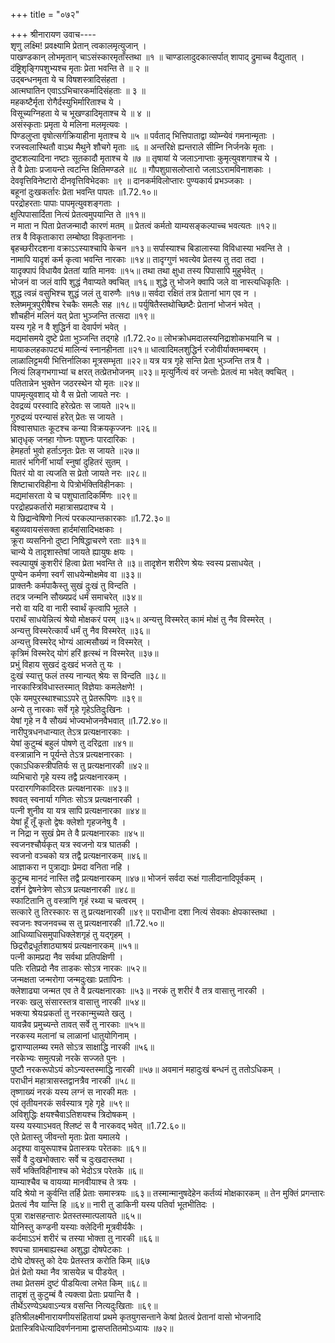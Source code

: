 +++
title = "०७२"

+++
श्रीनारायण उवाच----  
शृणु लक्ष्मि! प्रवक्ष्यामि प्रेतान् त्वकालमृत्युजान् ।  
पाखण्डकान् लोभमृतान् चाऽसंस्कारमृताँस्तथा ॥१ ॥
चाण्डालादुदकात्सर्पात् शापाद् द्रुमाच्च वैद्युतात् ।  
दंष्ट्रिशृङ्गिपशुभ्यश्च मृताः प्रेता भवन्ति ते ॥ २ ॥  
उद्बन्धनमृता ये च विषशस्त्रादिसंहता ।  
आत्मघातिन एवाऽऽभिचारकर्मादिसंहताः ॥ ३ ॥  
महकष्टैर्मृता रोगैर्दस्युभिर्मारिताश्च ये ।  
विसूच्यग्निहता ये च भूखण्डादिमृताश्च ये ॥ ४ ॥  
असंस्कृताः प्रमृता ये मलिना मलमृत्यवः ।  
पिण्डलुप्ता वृषोत्सर्गक्रियाहीना मृताश्च ये ॥५ ॥
पर्वताद् भित्तिपाताद्वा व्योम्न्येवं गमनान्मृताः ।  
रजस्वलास्थितौ वाऽथ मैथुने शौचगे मृताः ॥६ ॥
अन्तरिक्षे ह्यन्तराले सीम्नि निर्जनके मृताः ।  
दुष्टशल्यादिना नष्टाः सूतकादौ मृताश्च ये ॥७ ॥
तृषायां ये जलाऽनाप्ताः कुमृत्युवशगाश्च ये ।  
ते वै प्रेताः प्रजायन्ते त्वटन्ति क्षितिमण्डले ॥८ ॥
गौपशुग्रासलोप्तारो जलाऽऽरामविनाशकाः ।  
देववृत्तिविनेष्टारो दीनवृत्तिविभेदकाः ॥९ ॥
दानकर्मविलोप्तारः पुण्यकार्य प्रभञ्जकाः ।  
बहूनां दुःखकर्तारः प्रेता भवन्ति पापतः ॥1.72.१०॥  
परद्रोहरताः पापाः पापमृत्युवशङ्गताः ।  
क्षुत्पिपासार्दिता नित्यं प्रेतत्वमुपयान्ति ते ॥११॥  
न माता न पिता प्रेतजन्मादौ कारणं मतम् ॥
प्रेतत्वं कर्मतो याम्यसङ्कल्पाच्च भवत्यतः ॥१२॥  
तत्र वै विकृताकारा लम्बोष्ठा विकृताननाः ।  
बृहच्छरीरदशना वक्राऽऽस्याश्चापि केचन ॥१३॥
सर्पास्याश्च बिडालास्या विविधास्या भवन्ति ते ।  
नामापि यादृशं कर्म कृत्वा भवन्ति नारकाः ॥१४॥
तादृग्गुणं भवत्येव प्रेतस्य तु तदा तदा ।  
यादृक्पापं विधायैव प्रेततां याति मानवः ॥१५॥
तथा तथा क्षुधा तस्य पिपासापि मुहुर्भवेत् ।  
भोजनं वा जलं वापि शुद्धं नैवाप्यते क्वचित् ॥१६॥
शुद्धे तु भोजने क्वापि जले वा नास्त्यधिकृतिः ।  
शुद्ध त्वन्नं वसुभिश्च शुद्धं जलं तु वारुणैः ॥१७॥
सर्वदा रक्षितं तत्र प्रेतानां भाग एव न ।  
श्लेष्ममूत्रपुरीषैश्च रेचकैः समलैः सह ॥१८॥
पर्युषितैस्तथोच्छिष्टैः प्रेतानां भोजनं भवेत् ।  
शौचहीनं मलिनं यत् प्रेता भुञ्जन्ति तत्सदा ॥१९॥  
यस्य गृहे न वै शुद्धिर्न वा देवार्पणं भवेत् ।  
मद्यमांसमये दुष्टे प्रेता भुञ्जन्ति तद्गहे ॥1.72.२०॥
लोभक्रोधमदालस्यनिद्राशोकभयानि च ।  
मायाकलहकापट्यं मालिन्यं स्नानहीनता ॥२१॥
धात्वादिमलशुद्धिर्न रजोवीर्याक्तमम्बरम् ।  
लाळालिट्टमयी भित्तिर्नालिका मूत्रसम्भृता ॥२२॥
यत्र यत्र गृहे सन्ति प्रेता भुञ्जन्ति तत्र वै ।  
नित्यं लिङ्गभगाभ्यां च क्षरत् तत्प्रेतभोजनम् ॥२३॥
मृत्युर्नित्यं वरं जन्तोः प्रेतत्वं मा भवेत् क्वचित् ।  
पतितान्नेन भुक्तेन जठरस्थेन यो मृतः ॥२४॥  
पापमृत्युवशाद् यो वै स प्रेतो जायते नरः ।  
देवद्रव्यं परस्वादि हरेत्प्रेतः स जायते ॥२५॥  
गुरुद्रव्यं परन्यासं हरेत् प्रेतः स जायते ।  
विश्वासघातः कूटश्च कन्या विक्रयकृज्जनः ॥२६॥  
भ्रातृधृक् जनहा गोघ्नः पशुघ्नः पारदारिकः ।  
हेमहर्ता भुवो हर्ताऽनृतः प्रेतः स जायते ॥२७॥  
मातरं भगिनीं भार्यां स्नुषां दुहितरं सुतम् ।  
पितरं यो वा त्यजति स प्रेतो जायते नरः ॥२८॥  
शिष्टाचारविहीना ये पित्रोर्भक्तिविहीनकाः ।  
मद्यमांसरता ये च पशुघातादिकर्मिणः ॥२९॥  
परद्रोहप्रकर्तारो महात्रासप्रदाश्च ये ।  
ये छिद्रान्वेषिणो नित्यं परकल्पान्तकारकाः ॥1.72.३०॥  
बहुव्यवायसंसक्ता हार्दमांसादिभक्षकाः ।  
क्रूरा व्यसनिनो दुष्टा निषिद्धाचरणे रताः ॥३१॥  
चान्ये ये तादृशास्तेषां जायते ह्यायुषः क्षयः ।  
स्वल्पायुषं कुशरीरं हित्वा प्रेता भवन्ति ते ॥३॥
तादृशेन शरीरेण श्रेयः स्वस्य प्रसाधयेत् ।  
पुण्येन कर्मणा स्वर्गं साधयेन्मोक्षमेव वा ॥३३॥  
प्राक्तनैः कर्मपाकैस्तु सुखं दुःखं तु विन्दति ।  
तदत्र जन्मनि सौख्यप्रदं धर्मं समाचरेत् ॥३४॥  
नरो वा यदि वा नारी स्वार्थं कृत्वापि भूतले ।  
परार्थं साधयेन्नित्यं श्रेयो मोक्षकरं परम् ॥३५॥
अन्यत्तु विस्मरेत् कामं मोक्षं तु नैव विस्मरेत् ।  
अन्यत्तु विस्मरेत्कार्यं धर्मं तु नैव विस्मरेत् ॥३६॥  
अन्यत्तु विस्मरेद् भोग्यं आत्मसौख्यं न विस्मरेत् ।  
कृत्रिमं विस्मरेद् योगं हरिं हृत्स्थं न विस्मरेत् ॥३७॥  
प्रभुं विहाय सुखदं दुःखदं भजते तु यः ।  
दुःखं स्यात्तु फलं तस्य नान्यत् श्रेयः स विन्दति ॥३८॥  
नारकास्त्रिविधास्तस्मात् विज्ञेयाः कमलेक्षणे! ।  
एके यमपुरस्थाश्चाऽऽपरे तु प्रेतरूपिणः ॥३९॥  
अन्ये तु नारकाः सर्वे गृहे गृहेऽतिदुःखिनः ।  
येषां गृहे न वै सौख्यं भोज्यभोजनवैभवात् ॥1.72.४०॥  
नारीपुत्रधनधान्यात् तेऽत्र प्रत्यक्षनारकाः ।  
येषां कुटुम्बं बहुलं पोषणे तु दरिद्रता ॥४१॥  
वस्त्रान्नानि न पूर्यन्ते तेऽत्र प्रत्यक्षनारकाः ।  
एकाऽधिकस्त्रीपतिर्यः स तु प्रत्यक्षनारकी ॥४२॥  
व्यभिचारो गृहे यस्य तद्वै प्रत्यक्षनारकम् ।  
परदारगणिकादिरतः प्रत्यक्षनारकः ॥४३॥  
श्ववत् स्वनार्या गणितः सोऽत्र प्रत्यक्षनारकी ।  
पत्नी शुनीव या यत्र सापि प्रत्यक्षनारका ॥४४॥  
येषां हूँ तूँ कृतो द्वेषः क्लेशो गृहजनेषु वै ।  
न निद्रा न सुखं प्रेम ते वै प्रत्यक्षनारकाः ॥४५॥  
स्वजनश्चौर्यकृत् यत्र स्वजनो यत्र घातकी ।  
स्वजनो वञ्चको यत्र तद्वै प्रत्यक्षनारकम् ॥४६॥  
आज्ञाकरा न पुत्राद्याः प्रेमदा वनिता नहि ।  
कुटुम्ब मानदं नास्ति तद्वै प्रत्यक्षनारकम् ॥४७॥
भोजनं सर्वदा रूक्षं गालीदानादिपूर्वकम् ।  
दर्शनं द्वेषनेत्रेण सोऽत्र प्रत्यक्षनारकी ॥४८॥  
स्फाटितानि तु वस्त्राणि गृहं रथ्या च चत्वरम् ।  
सत्कारे तु तिरस्कारः स तु प्रत्यक्षनारकी ॥४९॥
पराधीना दशा नित्यं सेवकाः क्षेपकास्तथा ।  
स्वजनः श्वजनवच्च स तु प्रत्यक्षनारकी ॥1.72.५०॥  
आधिव्याधिसमुपाधिक्लेशगृहं तु यद्गृहम् ।  
छिद्ररौद्रधूर्तशाठ्याश्रयं प्रत्यक्षनारकम् ॥५१॥  
पत्नी कामप्रदा नैव सर्वथा प्रतिपक्षिणी ।  
पतिः रतिप्रदो नैव ताडकः सोऽत्र नारकः ॥५२॥  
जन्मक्षता जन्मरोगा जन्मदुःखाः प्रतापिनः ।  
क्लेशाढ्या जन्मत एव ते वै प्रत्यक्षनारकाः ॥५३॥
नरकं तु शरीरं वै तत्र वासात्तु नारकी ।  
नरकः खलु संसारस्तत्र वासात्तु नारकी ॥५४॥  
भक्त्या श्रेयःप्रकर्ता तु नरकान्मुच्यते खलु ।  
यावन्नैव प्रमुच्यन्ते तावत् सर्वे तु नारकाः ॥५५॥  
नरकस्य मलानां च लाळानां धातुयोगिनाम् ।  
द्वाराण्यालम्ब्य रमते सोऽत्र साक्षाद्धि नारकी ॥५६॥  
नरकेभ्यः समुत्पन्नो नरके सज्जते पुनः ।  
पुष्टौ नरकरूपोऽयं कोऽन्यस्तस्माद्धि नारकी ॥५७॥
अवमानं महादुःखं बन्धनं तु ततोऽधिकम् ।  
पराधीनं महात्रासस्तद्वानत्रैव नारकी ॥५८॥  
तृष्णाख्यं नरकं यस्य लग्नं स नारकी मतः ।  
एवं तृतीयनरकं सर्वस्यात्र गृहे गृहे ॥५९॥  
अविशुद्धिः क्षयश्चैवाऽतिशयश्च त्रिदोषकम् ।  
यस्य यस्याऽभवत् श्लिष्टं स वै नारकवद् भवेत् ॥1.72.६०॥  
एते प्रेतास्तु जीवन्तो मृताः प्रेता यमालये ।  
अदृश्या वायुरूपाश्च प्रेतास्त्रयः परेतकाः ॥६१॥  
सर्वे वै दुःखभोक्तारः सर्वे च दुःखदास्तथा ।  
सर्वे भक्तिविहीनाश्च को भेदोऽत्र परेतके ॥६॥  
याम्याश्चैव च वायव्या मानवीयाश्च ते त्रयः ।  
यदि श्रेयो न कुर्वन्ति तर्हि प्रेताः समास्त्रयः ॥६३॥
तस्मान्मानुषदेहेन कर्तव्यं मोक्षकारकम् ॥
तेन मुक्तिं प्रगन्तारः प्रेतत्वं नैव यान्ति हि ॥६४॥
नारी तु डाकिनी यस्य पतिर्वा भूतभीतिदः ।  
पुत्रा राक्षसहन्तारः प्रेतस्तस्मात्पलायते ॥६५॥  
योनिस्तु कण्डनी यस्याः क्लेदिनी मूत्रवीर्यकैः ।  
कर्दमाऽऽभं शरीरं च तस्या भोक्ता तु नारकी ॥६६॥  
श्वपचा ग्रामबाह्यस्था अशुद्धा दोषपेटकाः ।  
दोघे दोषस्तु को देयः प्रेतस्तत्र करोति किम् ॥६७  
प्रेतं प्रेतो यथा नैव त्रासयेन्न च पीडयेत् ।  
तथा प्रेतसमं दुष्टं पीडयित्वा लभेत किम् ॥६८॥  
तादृशं तु कुटुम्बं वै त्यक्त्वा प्रेताः प्रयान्ति वै ।  
तीर्थेऽरण्येऽथवाऽन्यत्र वसन्ति नित्यदुःखिताः ॥६९॥  
इतिश्रीलक्ष्मीनारायणीयसंहितायां प्रथमे कृतयुगसन्ताने केषां प्रेतत्वं प्रेतानां वासो भोजनादि प्रेतास्त्रिविधेत्यादिवर्णननामा द्वासप्ततितमोऽध्यायः ॥७२॥  
    
